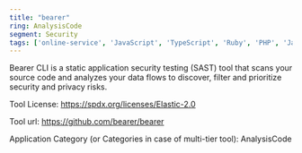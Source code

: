 ```yaml
---
title: "bearer"
ring: AnalysisCode
segment: Security
tags: ['online-service', 'JavaScript', 'TypeScript', 'Ruby', 'PHP', 'Java', 'Go', 'Python']
---
```

Bearer CLI is a static application security testing (SAST) tool that scans your source code and analyzes your data flows to discover, filter and prioritize security and privacy risks.

Tool License: https://spdx.org/licenses/Elastic-2.0

Tool url: https://github.com/bearer/bearer

Application Category (or Categories in case of multi-tier tool): AnalysisCode
